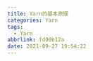 ```yaml
---
title: Yarn的基本原理
categories: Yarn
tags:
  - Yarn
abbrlink: fd00b12a
date: 2021-09-27 19:54:22
---
```

